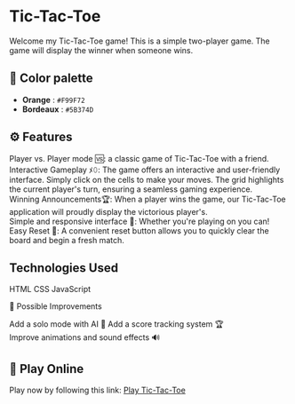 # Tic-Tac-Toe

Welcome my Tic-Tac-Toe game! This is a simple two-player game. The game will display the winner when someone wins.

## 🎨 Color palette
- **Orange** : `#F99F72`
- **Bordeaux** : `#5B374D`


## ⚙️ Features

Player vs. Player mode 🆚: a classic game of Tic-Tac-Toe with a friend.   
Interactive Gameplay ﾒ𝟶: The game offers an interactive and user-friendly interface. Simply click on the cells to make your moves. The grid highlights the current player's turn, ensuring a seamless gaming experience.  
Winning Announcements🏆: When a player wins the game, our Tic-Tac-Toe application will proudly display the victorious player's.  
Simple and responsive interface 🎨: Whether you're playing on you can!  
Easy Reset 🔄: A convenient reset button allows you to quickly clear the board and begin a fresh match.  

## Technologies Used

HTML
CSS
JavaScript 

📌 Possible Improvements

Add a solo mode with AI 🤖 
Add a score tracking system 🏆  
Improve animations and sound effects 🔊  

## 🚀 Play Online
Play now by following this link: [Play Tic-Tac-Toe](https://littlefoxy1nk.github.io/mytictactoe/)




